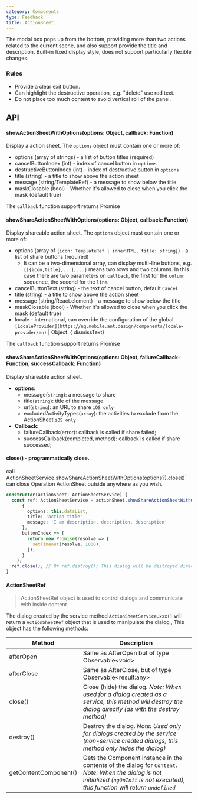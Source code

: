 ```yaml
---
category: Components
type: Feedback
title: ActionSheet
---
```


The modal box pops up from the bottom, providing more than two actions related to the current scene, and also support provide the title and description. Built-in fixed display style, does not support particularly flexible changes.

### Rules

- Provide a clear exit button.
- Can highlight the destructive operation, e.g. "delete" use red text.
- Do not place too much content to avoid vertical roll of the panel.


## API

#### showActionSheetWithOptions(options: Object, callback: Function)

Display a action sheet. The `options` object must contain one or more of:

- options (array of strings) - a list of button titles (required)
- cancelButtonIndex (int) - index of cancel button in `options`
- destructiveButtonIndex (int) - index of destructive button in `options`
- title (string) - a title to show above the action sheet
- message (string/TemplateRef) - a message to show below the title
- maskClosable (bool) - Whether it's allowed to close when you click the mask (default true)

The `callback` function support returns Promise 

#### showShareActionSheetWithOptions(options: Object, callback: Function)

Display shareable action sheet. The `options` object must contain one or more of:

- options (array of `{icon: TemplateRef | innerHTML, title: string}`) - a list of share buttons (required)
    - It can be a two-dimensional array, can display multi-line buttons, e.g. `[[{icon,title},...],...]` means two rows and two columns. In this case there are two parameters on `callback`, the first for the `column` sequence, the second for the `line`.
- cancelButtonText (string) - the text of cancel button, default `Cancel`
- title (string) - a title to show above the action sheet
- message (string/React.element) - a message to show below the title
- maskClosable (bool) - Whether it's allowed to close when you click the mask (default true)
- locale - international, can override the configuration of the global `[LocaleProvider](https://ng.mobile.ant.design/components/locale-provider/en)` | Object: { dismissText}

The `callback` function support returns Promise 

#### showShareActionSheetWithOptions(options: Object, failureCallback: Function, successCallback: Function)


Display shareable action sheet.

- **options:**
  - message(`string`): a message to share
  - title(`string`): title of the message
  - url(`string`): an URL to share `iOS only`
  - excludedActivityTypes(`array`): the activities to exclude from the ActionSheet `iOS only`
- **Callback**:
  - failureCallback(error): callback is called if share failed;
  - successCallback(completed, method): callback is called if share successed;

#### close() - programmatically close.

call ActionSheetService.showShareActionSheetWithOptions(options?).close()` can close Operation ActionSheet outside anywhere as you wish.


```ts
constructor(actionSheet: ActionSheetService) {
  const ref: ActionSheetService = actionSheet.showShareActionSheetWithOptions(
      {
        options: this.dataList,
        title: 'action-title',
        message: 'I am description, description, description'
      },
      buttonIndex => {
        return new Promise(resolve => {
          setTimeout(resolve, 1000);
        });
      }
    );
  ref.close(); // Or ref.destroy(); This dialog will be destroyed directly
}
```

#### ActionSheetRef

> ActionSheetRef object is used to control dialogs and communicate with inside content

The dialog created by the service method `ActionSheetService.xxx()` will return a `ActionSheetRef` object that is used to manipulate the dialog , This object has the following methods:

| Method | Description |
|----|----|
| afterOpen                 | Same as AfterOpen but of type Observable&lt;void&gt; |
| afterClose | Same as AfterClose, but of type Observable&lt;result:any&gt; |
| close()                   | Close (hide) the dialog. <i>Note: When used for a dialog created as a service, this method will destroy the dialog directly (as with the destroy method)</i> |
| destroy()                 | Destroy the dialog. <i>Note: Used only for dialogs created by the service (non-service created dialogs, this method only hides the dialog)</i> |
| getContentComponent()  | Gets the Component instance in the contents of the dialog for `Content`. <i> Note: When the dialog is not initialized (`ngOnInit` is not executed), this function will return `undefined`</i> |